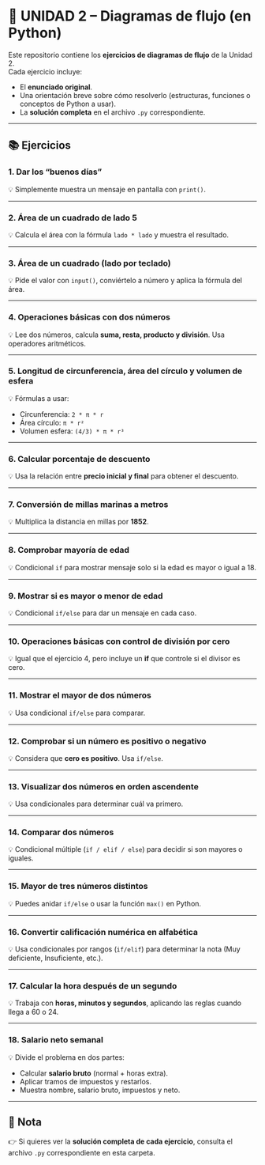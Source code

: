 # 📝 UNIDAD 2 – Diagramas de flujo (en Python)

Este repositorio contiene los **ejercicios de diagramas de flujo** de la Unidad 2.  
Cada ejercicio incluye:

- El **enunciado original**.
- Una orientación breve sobre cómo resolverlo (estructuras, funciones o conceptos de Python a usar).
- La **solución completa** en el archivo `.py` correspondiente.

---

## 📚 Ejercicios

### 1. Dar los “buenos días”

💡 Simplemente muestra un mensaje en pantalla con `print()`.

---

### 2. Área de un cuadrado de lado 5

💡 Calcula el área con la fórmula `lado * lado` y muestra el resultado.

---

### 3. Área de un cuadrado (lado por teclado)

💡 Pide el valor con `input()`, conviértelo a número y aplica la fórmula del área.

---

### 4. Operaciones básicas con dos números

💡 Lee dos números, calcula **suma, resta, producto y división**. Usa operadores aritméticos.

---

### 5. Longitud de circunferencia, área del círculo y volumen de esfera

💡 Fórmulas a usar:

- Circunferencia: `2 * π * r`
- Área círculo: `π * r²`
- Volumen esfera: `(4/3) * π * r³`

---

### 6. Calcular porcentaje de descuento

💡 Usa la relación entre **precio inicial y final** para obtener el descuento.

---

### 7. Conversión de millas marinas a metros

💡 Multiplica la distancia en millas por **1852**.

---

### 8. Comprobar mayoría de edad

💡 Condicional `if` para mostrar mensaje solo si la edad es mayor o igual a 18.

---

### 9. Mostrar si es mayor o menor de edad

💡 Condicional `if/else` para dar un mensaje en cada caso.

---

### 10. Operaciones básicas con control de división por cero

💡 Igual que el ejercicio 4, pero incluye un **if** que controle si el divisor es cero.

---

### 11. Mostrar el mayor de dos números

💡 Usa condicional `if/else` para comparar.

---

### 12. Comprobar si un número es positivo o negativo

💡 Considera que **cero es positivo**. Usa `if/else`.

---

### 13. Visualizar dos números en orden ascendente

💡 Usa condicionales para determinar cuál va primero.

---

### 14. Comparar dos números

💡 Condicional múltiple (`if / elif / else`) para decidir si son mayores o iguales.

---

### 15. Mayor de tres números distintos

💡 Puedes anidar `if/else` o usar la función `max()` en Python.

---

### 16. Convertir calificación numérica en alfabética

💡 Usa condicionales por rangos (`if/elif`) para determinar la nota (Muy deficiente, Insuficiente, etc.).

---

### 17. Calcular la hora después de un segundo

💡 Trabaja con **horas, minutos y segundos**, aplicando las reglas cuando llega a 60 o 24.

---

### 18. Salario neto semanal

💡 Divide el problema en dos partes:

- Calcular **salario bruto** (normal + horas extra).
- Aplicar tramos de impuestos y restarlos.
- Muestra nombre, salario bruto, impuestos y neto.

---

## 📂 Nota

👉 Si quieres ver la **solución completa de cada ejercicio**, consulta el archivo `.py` correspondiente en esta carpeta.
